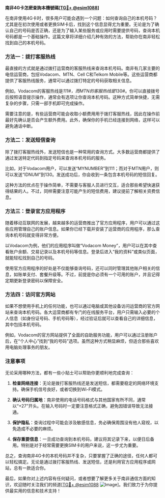 **南非4G卡怎麽查詢本機號碼[[TG💪+ @esim1088](https://t.me/s/esim1088)]**

在南非使用4G卡时，很多用户可能会遇到一个问题：如何查询自己的本机号码？尤其是在初次使用或者更换SIM卡后，找到这个信息显得尤为重要。无论是为了确认自己的号码是否正确，还是为了输入某些服务或应用时需要提供号码，查询本机号码都是一个基础操作。这篇文章将详细介绍几种有效的方法，帮助你在南非轻松找到自己的本机号码。

### 方法一：拨打客服热线

最直接的方式就是通过拨打运营商的客服热线来查询本机号码。南非有几家主要的电信运营商，包括Vodacom、MTN、Cell C和Telkom Mobile等。这些运营商都提供了客服热线服务，通常可以通过拨打特定的号码获取相关信息。

例如，Vodacom的客服热线是*111#，而MTN的客服热线是*130#。你可以直接拨号后按照语音提示操作，通常会有选项让你查询本机号码。这种方式简单快捷，无需复杂的步骤，只需一部手机即可完成操作。

需要注意的是，有些运营商可能会收取小额费用用于拨打客服热线，因此在操作前最好先确认是否会产生额外费用。此外，确保你的手机已经连接到网络，这样可以避免通话中断。

### 方法二：发送短信查询

除了拨打客服热线外，发送短信也是一种常用的查询方式。大多数运营商都提供了通过发送特定代码到指定号码来查询本机号码的服务。

比如，对于Vodacom用户，可以发送“MYNUMBER”到111；而对于MTN用户，则可以发送“IDNUM”到130。发送成功后，你会收到一条包含本机号码的短信回复。

这种方法的优点在于操作简单，不需要与客服人员进行交互，适合那些希望快速获得结果的人。不过，同样需要注意可能产生的短信费用，建议提前了解相关资费信息。

### 方法三：登录官方应用程序

随着移动互联网的发展，越来越多的运营商推出了官方应用程序，用户可以通过这些应用管理自己的账户信息。如果你已经下载并安装了运营商的应用程序，那么查询本机号码就变得非常方便。

以Vodacom为例，他们的应用程序叫做“Vodacom Money”，用户可以在其中查看账户余额、交易记录以及本机号码等信息。登录后进入“我的资料”或类似页面，就能轻松找到自己的号码。

使用官方应用程序的好处是不仅能够查询号码，还可以同时管理其他账户相关的信息，如账单支付、套餐升级等。不过，前提是你必须有一个可用的账户，并且记得定期更新登录密码以保障安全。

### 方法四：访问官方网站

如果不想使用手机上的任何功能，也可以通过电脑或其他设备访问运营商的官方网站来查询本机号码。各大运营商都有专门的在线服务平台，用户只需输入必要的个人信息（如身份证号码、手机号码等），经过验证后就可以查看自己的详细信息，其中包括本机号码。

例如，Vodacom的官方网站提供了全面的自助服务功能，用户可以通过注册账户后，在“个人中心”找到“我的号码”选项。虽然这种方式稍显麻烦，但适合那些喜欢用电脑处理事务的朋友。

### 注意事项

无论采用哪种方法，都有一些小贴士可以帮助你更顺利地完成查询：

1. **检查网络连接**：无论是拨打客服热线还是发送短信，都需要稳定的网络环境支持。确保手机信号良好，或者切换到Wi-Fi模式。
   
2. **确认号码归属地**：南非使用的电话号码格式与其他国家有所不同，通常以“+27”开头。在输入号码时一定要注意格式正确，避免因错误导致无法接通。

3. **保护隐私**：查询过程中可能会涉及敏感信息，务必确保周围没有他人窥视，以免造成不必要的麻烦。

4. **保存重要信息**：一旦成功查询到本机号码，建议将其记录下来，以便日后备用。特别是对于经常需要更换SIM卡的用户来说，这一步尤为重要。

总之，查询南非4G卡的本机号码并不复杂，只要掌握了正确的途径，任何人都可以轻松搞定。无论是通过拨打客服热线、发送短信，还是利用官方应用程序或网站，总有一款适合你。

最后，如果你对上述内容有任何疑问，或者想要了解更多关于南非通信方面的知识，欢迎随时关注我们的频道[[TG💪+ @esim1088](https://t.me/s/esim1088) ![Image](https://i.postimg.cc/4NQfJmqS/Snipaste-2025-05-13-00-14-12.png)]。我们致力于为你提供最实用的信息和技术支持！